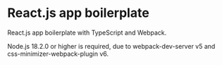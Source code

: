 # React.js app boilerplate

React.js app boilerplate with TypeScript and Webpack.   

Node.js 18.2.0 or higher is required, due to webpack-dev-server v5 and css-minimizer-webpack-plugin v6.
